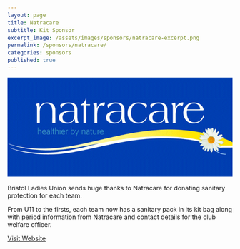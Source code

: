 ```yaml
---
layout: page
title: Natracare
subtitle: Kit Sponsor
excerpt_image: /assets/images/sponsors/natracare-excerpt.png
permalink: /sponsors/natracare/
categories: sponsors
published: true
---
```


![banner](/assets/images/sponsors/natracare.png)

Bristol Ladies Union sends huge thanks to Natracare for donating sanitary protection for each team.

From U11 to the firsts, each team now has a sanitary pack in its kit bag along with period information from Natracare and contact details for the club welfare officer.

[Visit Website](https://www.natracare.com/)
